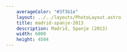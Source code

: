 ```yaml
---
    averageColor: "#3f3b1e"
    layout: ../../layouts/PhotoLayout.astro
    title: madrid-spanje-2013
    description: Madrid, Spanje (2013)
    width: 6800
    height: 4504
---
```


